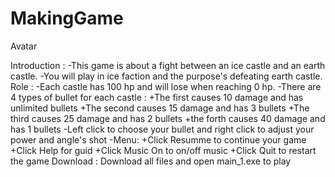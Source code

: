 # MakingGame
Avatar

Introduction : 
  -This game is about a fight between an ice castle and an earth castle. 
  -You will play in ice faction and the purpose's defeating earth castle.
Role :
  -Each castle has 100 hp and will lose when reaching 0 hp.
  -There are 4 types of bullet for each castle :
      +The first causes 10 damage and has unlimited bullets
      +The second causes 15 damage and has 3 bullets
      +The third causes 25 damage and has 2 bullets
      +the forth causes 40 damage and has 1 bullets
  -Left click to choose your bullet and right click to adjust your power and angle's shot
  -Menu: 
      +Click Resumme to continue your game
      +Click Help for guid
      +Click Music On to on/off music
      +Click Quit to restart the game
Download : Download all files and open main_1.exe to play

